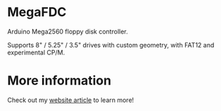 # MegaFDC
Arduino Mega2560 floppy disk controller.

Supports 8" / 5.25" / 3.5" drives with custom geometry, with FAT12 and experimental CP/M.

# More information
Check out my [website article](http://boginjr.com/it/hw/megafdc) to learn more!
